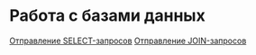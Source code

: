 # Работа с базами данных
[Отправление SELECT-запросов](https://docs.google.com/spreadsheets/d/1RG43ae7jVp22d5GZQDk_NtwcYchjysTWA31mnLS6Tqg/edit?usp=sharing)
[Отправление JOIN-запросов](https://docs.google.com/spreadsheets/d/174s5YI94cCMEJd6FjVN7U--mdAd7TeAMQyNvr6j15i8/edit?usp=sharing)
